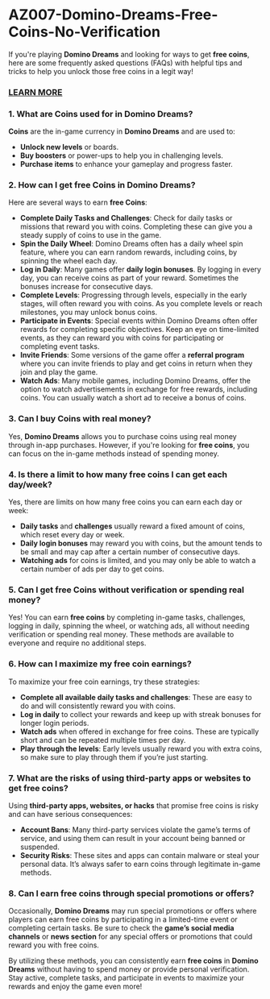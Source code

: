 # AZ007-Domino-Dreams-Free-Coins-No-Verification
<p>If you're playing <strong>Domino Dreams</strong> and looking for ways to get <strong>free coins</strong>, here are some frequently asked questions (FAQs) with helpful tips and tricks to help you unlock those free coins in a legit way!</p>
<h3><a href="https://graph.org/7-Ways-to-Get-Free-Coins-in-Domino-Dreams-02-08">LEARN MORE</a></h3>
<h3>1. <strong>What are Coins used for in Domino Dreams?</strong></h3>
<p><strong>Coins</strong> are the in-game currency in <strong>Domino Dreams</strong> and are used to:</p>
<ul>
<li><strong>Unlock new levels</strong> or boards.</li>
<li><strong>Buy boosters</strong> or power-ups to help you in challenging levels.</li>
<li><strong>Purchase items</strong> to enhance your gameplay and progress faster.</li>
</ul>
<h3>2. <strong>How can I get free Coins in Domino Dreams?</strong></h3>
<p>Here are several ways to earn <strong>free Coins</strong>:</p>
<ul>
<li><strong>Complete Daily Tasks and Challenges</strong>: Check for daily tasks or missions that reward you with coins. Completing these can give you a steady supply of coins to use in the game.</li>
<li><strong>Spin the Daily Wheel</strong>: Domino Dreams often has a daily wheel spin feature, where you can earn random rewards, including coins, by spinning the wheel each day.</li>
<li><strong>Log in Daily</strong>: Many games offer <strong>daily login bonuses</strong>. By logging in every day, you can receive coins as part of your reward. Sometimes the bonuses increase for consecutive days.</li>
<li><strong>Complete Levels</strong>: Progressing through levels, especially in the early stages, will often reward you with coins. As you complete levels or reach milestones, you may unlock bonus coins.</li>
<li><strong>Participate in Events</strong>: Special events within Domino Dreams often offer rewards for completing specific objectives. Keep an eye on time-limited events, as they can reward you with coins for participating or completing event tasks.</li>
<li><strong>Invite Friends</strong>: Some versions of the game offer a <strong>referral program</strong> where you can invite friends to play and get coins in return when they join and play the game.</li>
<li><strong>Watch Ads</strong>: Many mobile games, including Domino Dreams, offer the option to watch advertisements in exchange for free rewards, including coins. You can usually watch a short ad to receive a bonus of coins.</li>
</ul>
<h3>3. <strong>Can I buy Coins with real money?</strong></h3>
<p>Yes, <strong>Domino Dreams</strong> allows you to purchase coins using real money through in-app purchases. However, if you're looking for <strong>free coins</strong>, you can focus on the in-game methods instead of spending money.</p>
<h3>4. <strong>Is there a limit to how many free coins I can get each day/week?</strong></h3>
<p>Yes, there are limits on how many free coins you can earn each day or week:</p>
<ul>
<li><strong>Daily tasks</strong> and <strong>challenges</strong> usually reward a fixed amount of coins, which reset every day or week.</li>
<li><strong>Daily login bonuses</strong> may reward you with coins, but the amount tends to be small and may cap after a certain number of consecutive days.</li>
<li><strong>Watching ads</strong> for coins is limited, and you may only be able to watch a certain number of ads per day to get coins.</li>
</ul>
<h3>5. <strong>Can I get free Coins without verification or spending real money?</strong></h3>
<p>Yes! You can earn <strong>free coins</strong> by completing in-game tasks, challenges, logging in daily, spinning the wheel, or watching ads, all without needing verification or spending real money. These methods are available to everyone and require no additional steps.</p>
<h3>6. <strong>How can I maximize my free coin earnings?</strong></h3>
<p>To maximize your free coin earnings, try these strategies:</p>
<ul>
<li><strong>Complete all available daily tasks and challenges</strong>: These are easy to do and will consistently reward you with coins.</li>
<li><strong>Log in daily</strong> to collect your rewards and keep up with streak bonuses for longer login periods.</li>
<li><strong>Watch ads</strong> when offered in exchange for free coins. These are typically short and can be repeated multiple times per day.</li>
<li><strong>Play through the levels</strong>: Early levels usually reward you with extra coins, so make sure to play through them if you&rsquo;re just starting.</li>
</ul>
<h3>7. <strong>What are the risks of using third-party apps or websites to get free coins?</strong></h3>
<p>Using <strong>third-party apps, websites, or hacks</strong> that promise free coins is risky and can have serious consequences:</p>
<ul>
<li><strong>Account Bans</strong>: Many third-party services violate the game&rsquo;s terms of service, and using them can result in your account being banned or suspended.</li>
<li><strong>Security Risks</strong>: These sites and apps can contain malware or steal your personal data. It&rsquo;s always safer to earn coins through legitimate in-game methods.</li>
</ul>
<h3>8. <strong>Can I earn free coins through special promotions or offers?</strong></h3>
<p>Occasionally, <strong>Domino Dreams</strong> may run special promotions or offers where players can earn free coins by participating in a limited-time event or completing certain tasks. Be sure to check the <strong>game&rsquo;s social media channels</strong> or <strong>news section</strong> for any special offers or promotions that could reward you with free coins.</p>
<p>By utilizing these methods, you can consistently earn <strong>free coins</strong> in <strong>Domino Dreams</strong> without having to spend money or provide personal verification. Stay active, complete tasks, and participate in events to maximize your rewards and enjoy the game even more!</p>
